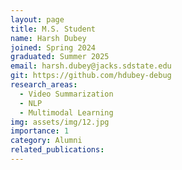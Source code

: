 ```yaml
---
layout: page
title: M.S. Student
name: Harsh Dubey
joined: Spring 2024
graduated: Summer 2025
email: harsh.dubey@jacks.sdstate.edu
git: https://github.com/hdubey-debug
research_areas:
  - Video Summarization
  - NLP
  - Multimodal Learning
img: assets/img/12.jpg
importance: 1
category: Alumni
related_publications: 
---
```

